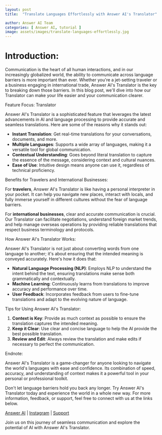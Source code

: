 ```yaml
---
layout: post
title:  "Translate Languages Effortlessly with Answer AI's Translator"

author: Answer AI Team
categories: [ Answer AI, tutorial ]
image: assets/images/translate-languages-effortlessly.jpg
---
```


# Introduction:

Communication is the heart of all human interactions, and in our increasingly globalized world, the ability to communicate across language barriers is more important than ever. Whether you're a jet-setting traveler or a business engaging in international trade, Answer AI's Translator is the key to breaking down those barriers. In this blog post, we'll dive into how our Translator can make your life easier and your communication clearer.

Feature Focus: Translator

Answer AI's Translator is a sophisticated feature that leverages the latest advancements in AI and language processing to provide accurate and seamless translations. Here are some of the reasons why it stands out:

- **Instant Translation**: Get real-time translations for your conversations, documents, and more.
- **Multiple Languages**: Supports a wide array of languages, making it a versatile tool for global communication.
- **Contextual Understanding**: Goes beyond literal translation to capture the essence of the message, considering context and cultural nuances.
- **Ease of Use**: Intuitive design means anyone can use it, regardless of technical proficiency.

Benefits for Travelers and International Businesses:

For **travelers**, Answer AI's Translator is like having a personal interpreter in your pocket. It can help you navigate new places, interact with locals, and fully immerse yourself in different cultures without the fear of language barriers.

For **international businesses**, clear and accurate communication is crucial. Our Translator can facilitate negotiations, understand foreign market trends, and help manage overseas operations by providing reliable translations that respect business terminology and protocols.

How Answer AI's Translator Works:

Answer AI's Translator is not just about converting words from one language to another; it's about ensuring that the intended meaning is conveyed accurately. Here's how it does that:

- **Natural Language Processing (NLP)**: Employs NLP to understand the intent behind the text, ensuring translations make sense both grammatically and contextually.
- **Machine Learning**: Continuously learns from translations to improve accuracy and performance over time.
- **User Feedback**: Incorporates feedback from users to fine-tune translations and adapt to the evolving nature of language.

Tips for Using Answer AI's Translator:

1. **Context is Key**: Provide as much context as possible to ensure the translation captures the intended meaning.
2. **Keep it Clear**: Use clear and concise language to help the AI provide the best possible translation.
3. **Review and Edit**: Always review the translation and make edits if necessary to perfect the communication.

Endnote:

Answer AI's Translator is a game-changer for anyone looking to navigate the world's languages with ease and confidence. Its combination of speed, accuracy, and understanding of context makes it a powerful tool in your personal or professional toolkit.

Don't let language barriers hold you back any longer. Try Answer AI's Translator today and experience the world in a whole new way. For more information, feedback, or support, feel free to connect with us at the links below.

[Answer AI][answerai-website] | [Instagram][answerai-insta] | [Support][answerai-support]

[answerai-website]: https://answerai.tech
[answerai-insta]: https://instagram.com/answerai.tech
[answerai-support]: support@answerai.tech

Join us on this journey of seamless communication and explore the potential of AI with Answer AI's Translator.
